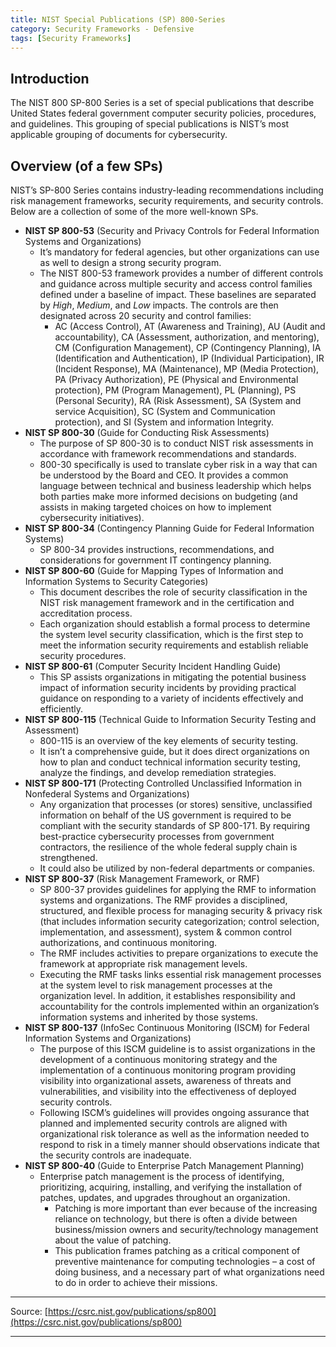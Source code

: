 ```yaml
---
title: NIST Special Publications (SP) 800-Series
category: Security Frameworks - Defensive
tags: [Security Frameworks]
---
```

## Introduction

The NIST 800 SP-800 Series is a set of special publications that describe United States federal government computer security policies, procedures, and guidelines. This grouping of special publications is NIST’s most applicable grouping of documents for cybersecurity. 

## Overview (of a few SPs)

NIST’s SP-800 Series contains industry-leading recommendations including risk management frameworks, security requirements, and security controls. Below are a collection of some of the more well-known SPs. 

- **NIST SP 800-53** (Security and Privacy Controls for Federal Information Systems and Organizations)
    - It’s mandatory for federal agencies, but other organizations can use as well to design a strong security program.
    - The NIST 800-53 framework provides a number of different controls and guidance across multiple security and access control families defined under a baseline of impact. These baselines are separated by *High*, *Medium*, and *Low* impacts. The controls are then designated across 20 security and control families:
        - AC (Access Control), AT (Awareness and Training), AU (Audit and accountability), CA (Assessment, authorization, and mentoring), CM (Configuration Management), CP (Contingency Planning), IA (Identification and Authentication), IP (Individual Participation), IR (Incident Response), MA (Maintenance), MP (Media Protection), PA (Privacy Authorization), PE (Physical and Environmental protection), PM (Program Management), PL (Planning), PS (Personal Security), RA (Risk Assessment), SA (System and service Acquisition), SC (System and Communication protection), and SI (System and information Integrity.
- **NIST SP 800-30** (Guide for Conducting Risk Assessments)
    - The purpose of SP 800-30 is to conduct NIST risk assessments in accordance with framework recommendations and standards.
    - 800-30 specifically is used to translate cyber risk in a way that can be understood by the Board and CEO. It provides a common language between technical and business leadership which helps both parties make more informed decisions on budgeting (and assists in making targeted choices on how to implement cybersecurity initiatives).
- **NIST SP 800-34** (Contingency Planning Guide for Federal Information Systems)
    - SP 800-34 provides instructions, recommendations, and considerations for government IT contingency planning.
- **NIST SP 800-60** (Guide for Mapping Types of Information and Information Systems to Security Categories)
    - This document describes the role of security classification in the NIST risk management framework and in the certification and accreditation process.
    - Each organization should establish a formal process to determine the system level security classification, which is the first step to meet the information security requirements and establish reliable security procedures.
- **NIST SP 800-61** (Computer Security Incident Handling Guide)
    - This SP assists organizations in mitigating the potential business impact of information security incidents by providing practical guidance on responding to a variety of incidents effectively and efficiently.
- **NIST SP 800-115** (Technical Guide to Information Security Testing and Assessment)
    - 800-115 is an overview of the key elements of security testing.
    - It isn’t a comprehensive guide, but it does direct organizations on how to plan and conduct technical information security testing, analyze the findings, and develop remediation strategies.
- **NIST SP 800-171** (Protecting Controlled Unclassified Information in Nonfederal Systems and Organizations)
    - Any organization that processes (or stores) sensitive, unclassified information on behalf of the US government is required to be compliant with the security standards of SP 800-171. By requiring best-practice cybersecurity processes from government contractors, the resilience of the whole federal supply chain is strengthened.
    - It could also be utilized by non-federal departments or companies.
- **NIST SP 800-37** (Risk Management Framework, or RMF)
    - SP 800-37 provides guidelines for applying the RMF to information systems and organizations. The RMF provides a disciplined, structured, and flexible process for managing security & privacy risk (that includes information security categorization; control selection, implementation, and assessment), system & common control authorizations, and continuous monitoring.
    - The RMF includes activities to prepare organizations to execute the framework at appropriate risk management levels.
    - Executing the RMF tasks links essential risk management processes at the system level to risk management processes at the organization level. In addition, it establishes responsibility and accountability for the controls implemented within an organization’s information systems and inherited by those systems.
- **NIST SP 800-137** (InfoSec Continuous Monitoring (ISCM) for Federal Information Systems and Organizations)
    - The purpose of this ISCM guideline is to assist organizations in the development of a continuous monitoring strategy and the implementation of a continuous monitoring program providing visibility into organizational assets, awareness of threats and vulnerabilities, and visibility into the effectiveness of deployed security controls.
    - Following ISCM’s guidelines will provides ongoing assurance that planned and implemented security controls are aligned with organizational risk tolerance as well as the information needed to respond to risk in a timely manner should observations indicate that the security controls are inadequate.
- **NIST SP 800-40** (Guide to Enterprise Patch Management Planning)
    - Enterprise patch management is the process of identifying, prioritizing, acquiring, installing, and verifying the installation of patches, updates, and upgrades throughout an organization.
        - Patching is more important than ever because of the increasing reliance on technology, but there is often a divide between business/mission owners and security/technology management about the value of patching.
        - This publication frames patching as a critical component of preventive maintenance for computing technologies – a cost of doing business, and a necessary part of what organizations need to do in order to achieve their missions.

---

Source: [https://csrc.nist.gov/publications/sp800](https://csrc.nist.gov/publications/sp800)

---
